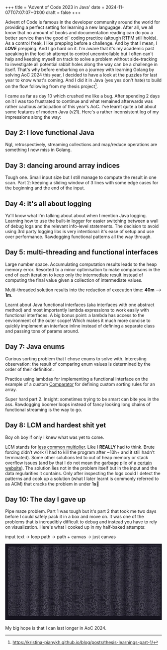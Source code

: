 +++
title = 'Advent of Code 2023 in Java'
date = 2024-11-07T07:07:07+01:00
draft = false
+++

<!-- ## Advent of Code 2023 in Java -->

Advent of Code is famous in the developer community around the world for providing a perfect setting for learning a new langugage. After all, we all know that no amount of books and documentation reading can do you a better service than the good ol' coding practice (altough RTFM still holds). As a control freak, I like prepping before a challenge. And by that I mean, I ***LOVE*** prepping. And I go hard on it. I'm aware that it's my academic past speaking in the foolish attempt to control uncontrollable but I often can't help and keeping myself on track to solve a problem without side-tracking to investigate all potential rabbit holes along the way can be a challenge in itself. That's why before embarking on a journey with learning Golang by solving AoC 2024 this year, I decided to have a look at the puzzles for last year to know what's coming. And I did it in Java (yes yes don't hate) to build on the flow following from my thesis project[^1].

I came as far as day 10 which crushed me like a bug. After spending 2 days on it I was too frustrated to continue and what remained afterwards was rather cautious anticipation of this year's AoC. I've learnt quite a bit about some features of modern Java (v21). Here's a rather inconsistent log of my impressions along the way:

## Day 2: I love functional Java

Ngl, retrospectively, streaming collections and map/reduce operations are something I now miss in Golang.

## Day 3: dancing around array indices

Tough one. Small input size but I still manage to compute the result in one scan. Part 2: keeping a sliding window of 3 lines with some edge cases for the beginning and the end of the input.

## Day 4: it's all about logging

Ya'll know what I'm talking about about when I mention Java logging. Learning how to use the built-in logger for easier switching between a wall of debug logs and the relevant info-level statements. The decision to avoid using 3rd party logging libs is very intentional: it's ease of setup and use over performance. Rawdogging functional patterns all the way through.

## Day 5: multi-threading and functional interfaces

Large number space. Accumulating computation results leads to the heap memory error. Resorted to a minor optimisation to make comparisons in the end of each iteration to keep only the intermediate result instead of computing the final value given a collection of intermediate values.

Multi-threaded solution results into the reduction of execution time: **40m** --> **1m**.

Learnt about Java functional interfaces (aka interfaces with one abstract method) and most importantly lambda expressions to work easily with functional interfaces. A big bonus point: a lambda has access to the environment of the outer scope! Which makes it much more concise to quickly implement an interface inline instead of defining a separate class and passing tons of params around.

## Day 7: Java enums

Curious sorting problem that I chose enums to solve with. Interesting observation: the result of comparing enum values is determined by the order of their definition.

Practice using lambdas for implementing a functional interface on the example of a custom [Comparator](https://docs.oracle.com/en/java/javase/21/docs/api/java.base/java/util/Comparator.html) for defining custom sorting rules for an array.

Super hard part 2. Insight: sometimes trying to be smart can bite you in the ass. Rawdogging boomer loops instead of fancy looking long chains of functional streaming is the way to go.

## Day 8: LCM and hardest shit yet

Boy oh boy if only I knew what was yet to come.

LCM stands for [less common multiplier](https://en.wikipedia.org/wiki/Least_common_multiple). Like I **REALLY** had to think. Brute forcing didn’t work (I had to kill the program after ~10h+ and it still hadn't terminated). Some other solutions led to out of heap memory or stack overflow issues (and by that I do not mean the garbage pile of a [certain website](https://stackoverflow.com/)). The solution lies not in the problem itself but in the input and the data regularities it contains. Only after inspecting the logs could I detect the patterns and cook up a solution (what I later learnt is commonly referred to as ACM) that cracks the problem in under **1s**🚀

## Day 10: The day I gave up

Pipe maze problem. Part 1 was tough but it's part 2 that took me two days before I could safely pack it in a box and move on. It was one of the problems that is increadibly difficult to debug and instead you have to rely on visualization. Here's what I cooked up in my half-baked attempts:

input text -> loop path -> path + canvas -> just canvas

![loop](images/pipe_loop_short.gif)

My big hope is that I can last longer in AoC 2024.

[^1]: https://kristina-pianykh.github.io/blog/posts/thesis-learnings-part-1/
